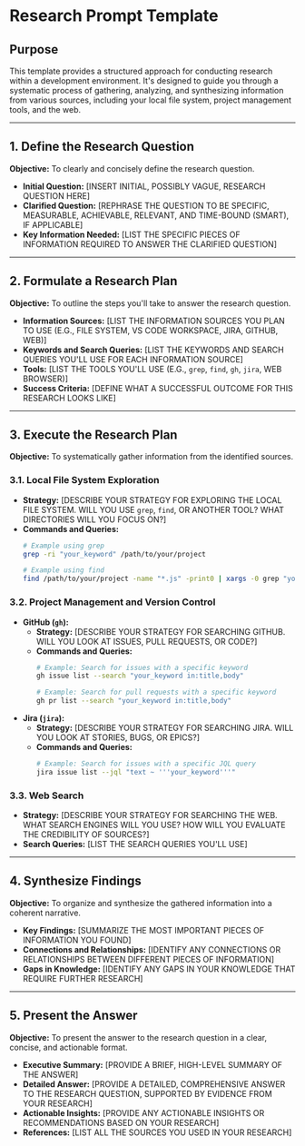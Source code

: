 # Research Prompt Template

## Purpose
This template provides a structured approach for conducting research within a development environment. It's designed to guide you through a systematic process of gathering, analyzing, and synthesizing information from various sources, including your local file system, project management tools, and the web.

---

## 1. Define the Research Question

**Objective:** To clearly and concisely define the research question.

*   **Initial Question:** [INSERT INITIAL, POSSIBLY VAGUE, RESEARCH QUESTION HERE]
*   **Clarified Question:** [REPHRASE THE QUESTION TO BE SPECIFIC, MEASURABLE, ACHIEVABLE, RELEVANT, AND TIME-BOUND (SMART), IF APPLICABLE]
*   **Key Information Needed:** [LIST THE SPECIFIC PIECES OF INFORMATION REQUIRED TO ANSWER THE CLARIFIED QUESTION]

---

## 2. Formulate a Research Plan

**Objective:** To outline the steps you'll take to answer the research question.

*   **Information Sources:** [LIST THE INFORMATION SOURCES YOU PLAN TO USE (E.G., FILE SYSTEM, VS CODE WORKSPACE, JIRA, GITHUB, WEB)]
*   **Keywords and Search Queries:** [LIST THE KEYWORDS AND SEARCH QUERIES YOU'LL USE FOR EACH INFORMATION SOURCE]
*   **Tools:** [LIST THE TOOLS YOU'LL USE (E.G., `grep`, `find`, `gh`, `jira`, WEB BROWSER)]
*   **Success Criteria:** [DEFINE WHAT A SUCCESSFUL OUTCOME FOR THIS RESEARCH LOOKS LIKE]

---

## 3. Execute the Research Plan

**Objective:** To systematically gather information from the identified sources.

### 3.1. Local File System Exploration

*   **Strategy:** [DESCRIBE YOUR STRATEGY FOR EXPLORING THE LOCAL FILE SYSTEM. WILL YOU USE `grep`, `find`, OR ANOTHER TOOL? WHAT DIRECTORIES WILL YOU FOCUS ON?]
*   **Commands and Queries:**
    ```bash
    # Example using grep
    grep -ri "your_keyword" /path/to/your/project

    # Example using find
    find /path/to/your/project -name "*.js" -print0 | xargs -0 grep "your_keyword"
    ```

### 3.2. Project Management and Version Control

*   **GitHub (`gh`):**
    *   **Strategy:** [DESCRIBE YOUR STRATEGY FOR SEARCHING GITHUB. WILL YOU LOOK AT ISSUES, PULL REQUESTS, OR CODE?]
    *   **Commands and Queries:**
        ```bash
        # Example: Search for issues with a specific keyword
        gh issue list --search "your_keyword in:title,body"

        # Example: Search for pull requests with a specific keyword
        gh pr list --search "your_keyword in:title,body"
        ```
*   **Jira (`jira`):**
    *   **Strategy:** [DESCRIBE YOUR STRATEGY FOR SEARCHING JIRA. WILL YOU LOOK AT STORIES, BUGS, OR EPICS?]
    *   **Commands and Queries:**
        ```bash
        # Example: Search for issues with a specific JQL query
        jira issue list --jql "text ~ '''your_keyword'''"
        ```

### 3.3. Web Search

*   **Strategy:** [DESCRIBE YOUR STRATEGY FOR SEARCHING THE WEB. WHAT SEARCH ENGINES WILL YOU USE? HOW WILL YOU EVALUATE THE CREDIBILITY OF SOURCES?]
*   **Search Queries:** [LIST THE SEARCH QUERIES YOU'LL USE]

---

## 4. Synthesize Findings

**Objective:** To organize and synthesize the gathered information into a coherent narrative.

*   **Key Findings:** [SUMMARIZE THE MOST IMPORTANT PIECES OF INFORMATION YOU FOUND]
*   **Connections and Relationships:** [IDENTIFY ANY CONNECTIONS OR RELATIONSHIPS BETWEEN DIFFERENT PIECES OF INFORMATION]
*   **Gaps in Knowledge:** [IDENTIFY ANY GAPS IN YOUR KNOWLEDGE THAT REQUIRE FURTHER RESEARCH]

---

## 5. Present the Answer

**Objective:** To present the answer to the research question in a clear, concise, and actionable format.

*   **Executive Summary:** [PROVIDE A BRIEF, HIGH-LEVEL SUMMARY OF THE ANSWER]
*   **Detailed Answer:** [PROVIDE A DETAILED, COMPREHENSIVE ANSWER TO THE RESEARCH QUESTION, SUPPORTED BY EVIDENCE FROM YOUR RESEARCH]
*   **Actionable Insights:** [PROVIDE ANY ACTIONABLE INSIGHTS OR RECOMMENDATIONS BASED ON YOUR RESEARCH]
*   **References:** [LIST ALL THE SOURCES YOU USED IN YOUR RESEARCH]